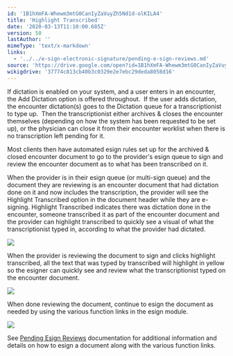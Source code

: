 ```yaml
---
id: '1B1hXmFA-Whewm3mtG0CanIyZaVuyZh5Nd1d-olKILA4'
title: 'Highlight Transcribed'
date: '2020-03-13T11:10:00.685Z'
version: 50
lastAuthor: ''
mimeType: 'text/x-markdown'
links:
  - '../../e-sign-electronic-signature/pending-e-sign-reviews.md'
source: 'https://drive.google.com/open?id=1B1hXmFA-Whewm3mtG0CanIyZaVuyZh5Nd1d-olKILA4'
wikigdrive: '37774c813cb40b3c0329e2e7ebc29deda8058d16'
---
```

If dictation is enabled on your system, and a user enters in an encounter, the Add Dictation option is offered throughout.  If the user adds dictation, the encounter dictation(s) goes to the Dictation queue for a transcriptionist to type up.  Then the transcriptionist either archives & closes the encounter themselves (depending on how the system has been requested to be set up), or the physician can close it from their encounter worklist when there is no transcription left pending for it.

Most clients then have automated esign rules set up for the archived & closed encounter document to go to the provider's esign queue to sign and review the encounter document as to what has been transcribed on it.

When the provider is in their esign queue (or multi-sign queue) and the document they are reviewing is an encounter document that had dictation done on it and now includes the transcription, the provider will see the Highlight Transcribed option in the document header while they are e-signing. Highlight Transcribed indicates there was dictation done in the encounter, someone transcribed it as part of the encounter document and the provider can highlight transcribed to quickly see a visual of what the transcriptionist typed in, according to what the provider had dictated.

![](../highlight-transcribed.assets/3155becc642719beaa9720a1dcbcca16.png)

When the provider is reviewing the document to sign and clicks highlight transcribed, all the text that was typed by transcribed will highlight in yellow so the esigner can quickly see and review what the transcriptionist typed on the encounter document.

![](../highlight-transcribed.assets/d985321ae7c6a90d4da71356ffc93f0a.png)

When done reviewing the document, continue to esign the document as needed by using the various function links in the esign module.

![](../highlight-transcribed.assets/ce94dca20a7657fccc706399ed2c03cc.png)

See [Pending Esign Reviews](../../e-sign-electronic-signature/pending-e-sign-reviews.md) documentation for additional information and details on how to esign a document along with the various function links.
